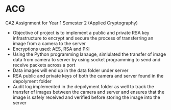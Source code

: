 ﻿# ACG
CA2 Assignment for Year 1 Semester 2 (Applied Cryptography)

- Objective of project is to implement a public and private RSA key infrastructure to encrypt and secure the process of transferring an image from a camera to the server
- Encryptions used: AES, RSA and PKI
- Using the Python programming lanauge, simlulated the transfer of image data from camera to server by using socket programming to send and receive packets across a port
- Data images will end up in the data folder under server
- RSA public and private keys of both the camera and server found in the depolyment folder
- Audit log implemented in the depolyment folder as well to track the transfer of images between the camera and server and ensures that the image is safely received and verified before storing the image into the server
